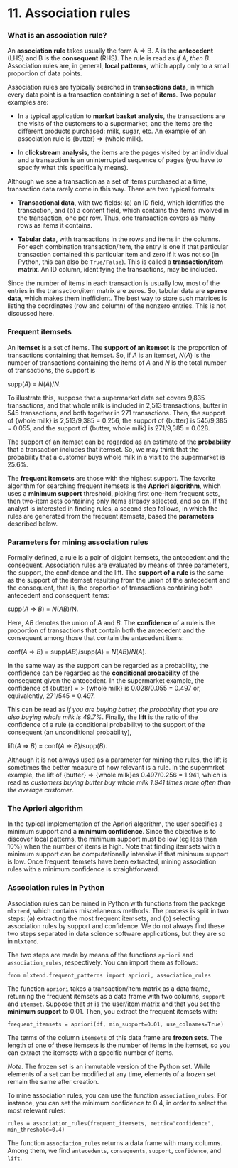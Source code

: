 # 11. Association rules

### What is an association rule?

An **association rule** takes usually the form A => B. A is the **antecedent** (LHS) and B is the **consequent** (RHS). The rule is read as *if A, then B*. Association rules are, in general, **local patterns**, which apply only to a small proportion of data points.

Association rules are typically searched in **transactions data**, in which every data point is a transaction containing a set of **items**. Two popular examples are:

* In a typical application to **market basket analysis**, the transactions are the visits of the customers to a supermarket, and the items are the different products purchased: milk, sugar, etc. An example of an association rule is {butter} => {whole milk}.

* In **clickstream analysis**, the items are the pages visited by an individual and a transaction is an uninterrupted sequence of pages (you have to specify what this specifically means).  

Although we see a transaction as a set of items purchased at a time, transaction data rarely come in this way. There are two typical formats:

* **Transactional data**, with two fields: (a) an ID field, which identifies the transaction, and (b) a content field, which contains the items involved in the transaction, one per row. Thus, one transaction covers as many rows as items it contains.

* **Tabular data**, with transactions in the rows and items in the columns. For each combination transaction/item, the entry is one if that particular transaction contained this particular item and zero if it was not so (in Python, this can also be `True/False`). This is called a **transaction/item matrix**. An ID column, identifying the transactions, may be included.

Since the number of items in each transaction is usually low, most of the entries in the transaction/item matrix are zeros. So, tabular data are **sparse data**, which makes them inefficient. The best way to store such matrices is listing the coordinates (row and column) of the nonzero entries. This is not discussed here.

### Frequent itemsets

An **itemset** is a set of items. The **support of an itemset** is the proportion of transactions containing that itemset. So, if *A* is an itemset, *N*(*A*) is the number of transactions containing the items of *A* and *N* is the total number of transactions, the support is

supp(*A*) = *N*(*A*)/*N*.

To illustrate this, suppose that a supermarket data set covers 9,835 transactions, and that whole milk is included in 2,513 transactions, butter in 545 transactions, and both together in 271 transactions. Then, the support of {whole milk} is 2,513/9,385 = 0.256, the support of {butter} is 545/9,385 = 0.055, and the support of {butter, whole milk} is 271/9,385 = 0.028.

The support of an itemset can be regarded as an estimate of the **probability** that a transaction includes that itemset. So, we may think that the probability that a customer buys whole milk in a visit to the supermarket is 25.6%.

The **frequent itemsets** are those with the highest support. The favorite algorithm for searching frequent itemsets is the **Apriori algorithm**, which uses a **minimum support** threshold, picking first one-item frequent sets, then two-item sets containing only items already selected, and so on. If the analyst is interested in finding rules, a second step follows, in which the rules are generated from the frequent itemsets, based the **parameters** described below.

### Parameters for mining association rules

Formally defined, a rule is a pair of disjoint itemsets, the antecedent and the consequent. Association rules are evaluated by means of three parameters, the support, the confidence and the lift. The **support of a rule** is the same as the support of the itemset resulting from the union of the antecedent and the consequent, that is, the proportion of transactions containing both antecedent and consequent items:

supp(*A* => *B*) = *N*(*AB*)/N.

Here, *AB* denotes the union of *A* and *B*. The **confidence** of a rule is the proportion of transactions that contain both the antecedent and the consequent among those that contain the antecedent items:

conf(*A* => *B*) = supp(*AB*)/supp(*A*) = *N*(*AB*)/*N*(*A*).

In the same way as the support can be regarded as a probability, the confidence can be regarded as the **conditional probability** of the consequent given the antecedent. In the supermarket example, the confidence of {butter} = > {whole milk} is 0.028/0.055 = 0.497 or, equivalently, 271/545 = 0.497.

This can be read as *if you are buying butter, the probability that you are also buying whole milk is 49.7%*. Finally, the **lift** is the ratio of the confidence of a rule (a conditional probability) to the support of the consequent (an unconditional probability),

lift(*A* => *B*) = conf(*A* => *B*)/supp(*B*).

Although it is not always used as a parameter for mining the rules, the lift is sometimes the better measure of how relevant is a rule. In the supermrket example, the  lift of {butter} => {whole milk}es 0.497/0.256 = 1.941, which is read as *customers buying butter buy whole milk 1.941 times more often than the average customer*.

### The Apriori algorithm

In the typical implementation of the Apriori algorithm, the user specifies a minimum support and a **minimum confidence**. Since the objective is to discover local patterns, the minimum support must be low (eg less than 10%) when the number of items is high. Note that finding itemsets with a minimum support can be computationally intensive if that minimum support is low. Once frequent itemsets have been extracted, mining association rules with a minimum confidence is straightforward.

### Association rules in Python

Association rules can be mined in Python with functions from the  package `mlxtend`, which contains miscellaneous methods. The process is split in two steps: (a) extracting the most frequent itemsets, and (b) selecting association rules by support and confidence. We do not always find these two steps separated in data science software applications, but they are so in `mlxtend`.

The two steps are made by means of the functions `apriori` and `association_rules`, respectively. You can import them as follows:

`from mlxtend.frequent_patterns import apriori, association_rules`

The function `apriori` takes a transaction/item matrix as a data frame,  returning the frequent itemsets as a data frame with two columns, `support` and `itemset`. Suppose that `df` is the user/item matrix and that you set the **minimum support** to 0.01. Then, you extract the frequent itemsets with:

`frequent_itemsets = apriori(df, min_support=0.01, use_colnames=True)`

The terms of the column `itemsets` of this data frame are **frozen sets**. The length of one of these itemsets is the number of items in the itemset, so you can extract the itemsets with a specific number of items.

*Note*. The frozen set is an immutable version of the Python set. While elements of a set can be modified at any time, elements of a frozen set remain the same after creation.

To mine association rules, you can use the function `association_rules`. For instance, you can set the minimum confidence to 0.4, in order to select the most relevant rules:

`rules = association_rules(frequent_itemsets, metric="confidence", min_threshold=0.4)`

The function `association_rules` returns a data frame with many columns. Among them, we find `antecedents`, `consequents`, `support`, `confidence`, and `lift`.
